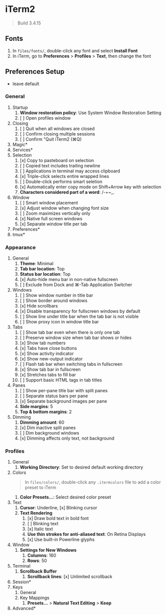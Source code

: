 # iTerm2

> Build 3.4.15

## Fonts

1. In `files/fonts/`, double-click any font and select **Install Font**
2. In iTerm, go to **Preferences** > **Profiles** > **Text**, then change the font

## Preferences Setup

* leave default

### General

1. Startup
    1. **Window restoration policy**: Use System Window Restoration Setting
    2. [ ] Open profiles window
2. Closing
    1. [ ] Quit when all windows are closed
    2. [ ] Confirm closing multiple sessions
    3. [ ] Confirm "Quit iTerm2 (⌘Q)
3. Magic*
4. Services*
5. Selection
    1. [x] Copy to pasteboard on selection
    2. [ ] Copied text includes trailing newline
    3. [ ] Applications in terminal may access clipboard
    4. [x] Triple-click selects entire wrapped lines
    5. [ ] Double-click performs smart seletion
    6. [x] Automatically enter copy mode on Shift+Arrow key with selection
    7. **Characters considered part of a word**: /-+\~_.
6. Window
    1. [ ] Smart window placement
    2. [x] Adjust window when changing font size
    3. [ ] Zoom maximizes vertically only
    4. [x] Native full screen windows
    5. [x] Separate window title per tab
7. Preferences*
8. tmux*

### Appearance

1. General
    1. **Theme**: Minimal
    2. **Tab bar location**: Top
    3. **Status bar location**: Top
    4. [x] Auto-hide menu bar in non-native fullscreen
    5. [ ] Exclude from Dock and ⌘-Tab Application Switcher
2. Windows
    1. [ ] Show window number in title bar
    2. [ ] Show border around windows
    3. [x] Hide scrollbars
    4. [x] Disable transparency for fullscreen windows by default
    5. [ ] Show line under title bar when the tab bar is not visible
    6. [ ] Show proxy icon in window title bar
3. Tabs
    1. [ ] Show tab bar even when there is only one tab
    2. [ ] Preserve window size when tab bar shows or hides
    3. [x] Show tab numbers
    4. [x] Tabs have close buttons
    5. [x] Show activity indicator
    6. [x] Show new-output indicator
    7. [ ] Flash tab bar when switching tabs in fullscreen
    8. [x] Show tab bar in fullscreen
    9. [x] Stretches tabs to fill bar
    10. [ ] Support basic HTML tags in tab titles
4. Panes
    1. [ ] Show per-pane title bar with split panes
    2. [ ] Separate status bars per pane
    3. [x] Separate background images per pane
    4. **Side margins**: 5
    5. **Top & bottom margins**: 2
5. Dimming
    1. **Dimming amount**: 60
    2. [x] Dim inactive split panes
    3. [ ] Dim background windows
    4. [x] Dimming affects only text, not background

### Profiles

1. General
    1. **Working Directory**: Set to desired default working directory
2. Colors
    > In `files/colors/`, double-click any `.itermcolors` file to add a color preset to iTerm
    1. **Color Presets...**: Select desired color preset
3. Text
    1. **Cursor**: Underline, [x] Blinking cursor
    2. **Text Rendering**
        1. [x] Draw bold text in bold font
        2. [ ] Blinking text
        3. [x] Italic text
        4. **Use thin strokes for anti-aliased text**: On Retina Displays
        5. [x] Use built-in Powerline glyphs
4. Window
    1. **Settings for New Windows**
        1. **Columns**: 160
        2. **Rows**: 50
5. Terminal
    1. **Scrollback Buffer**
        1. **Scrollback lines**: [x] Unlimited scrollback
6. Session*
7. Keys
    1. General
    2. Key Mappings
        1. **Presets...** > **Natural Text Editing** > **Keep**
8. Advanced*
